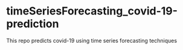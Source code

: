 # timeSeriesForecasting_covid-19-prediction
This repo predicts covid-19 using time series forecasting techniques
